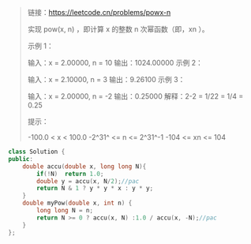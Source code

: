 > 链接：https://leetcode.cn/problems/powx-n
>
> 实现 pow(x, n) ，即计算 x 的整数 n 次幂函数（即，xn ）。
>
>  
>
> 示例 1：
>
> 输入：x = 2.00000, n = 10
> 输出：1024.00000
> 示例 2：
>
> 输入：x = 2.10000, n = 3
> 输出：9.26100
> 示例 3：
>
> 输入：x = 2.00000, n = -2
> 输出：0.25000
> 解释：2-2 = 1/22 = 1/4 = 0.25
>
>
> 提示：
>
> -100.0 < x < 100.0
> -2^31^ <= n <= 2^31^-1
> -104 <= xn <= 104
>
> 

```cpp
class Solution {
public:
    double accu(double x, long long N){
        if(!N)  return 1.0;
        double y = accu(x, N/2);//pac
        return N & 1 ? y * y * x : y * y;
    }
    double myPow(double x, int n) {
        long long N = n;
        return N >= 0 ? accu(x, N) :1.0 / accu(x, -N);//pac
    }
};
```

